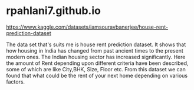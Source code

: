 # rpahlani7.github.io
https://www.kaggle.com/datasets/iamsouravbanerjee/house-rent-prediction-dataset

The data set that's suits me is house rent prediction dataset. It shows that how housing in India has changed from past ancient times to the present modern ones. The Indian housing sector has increased significantly. Here the amount of Rent depending upon different criteria have been described, some of which are like City,BHK, Size, Floor etc. From this dataset we can found that what could be the rent of your next home depending on various factors.
